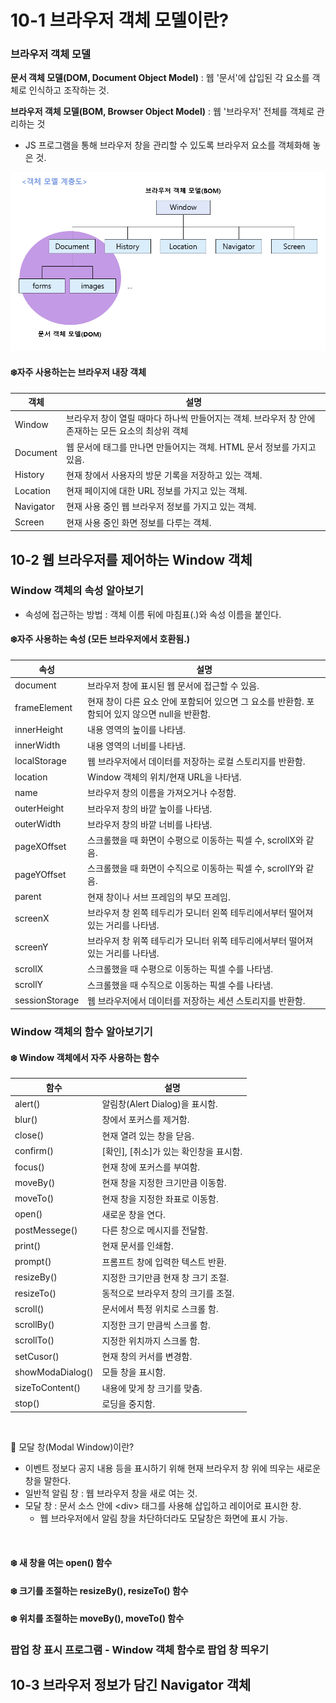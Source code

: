 # 10-1 브라우저 객체 모델이란?
### 브라우저 객체 모델

**문서 객체 모델(DOM, Document Object Model)** : 웹 '문서'에 삽입된 각 요소를 객체로 인식하고 조작하는 것.

**브라우저 객체 모델(BOM, Browser Object Model)** : 웹 '브라우저' 전체를 객체로 관리하는 것
- JS 프로그램을 통해 브라우저 창을 관리할 수 있도록 브라우저 요소를 객체화해 놓은 것.

![alt text](images/image1.png)

#### ❄️자주 사용하는는 브라우저 내장 객체
|객체|설명|
|---|---|
|Window|브라우저 창이 열릴 때마다 하나씩 만들어지는 객체. 브라우저 창 안에 존재하는 모든 요소의 최상위 객체|
|Document|웹 문서에 <body> 태그를 만나면 만들어지는 객체. HTML 문서 정보를 가지고 있음.|
|History|현재 창에서 사용자의 방문 기록을 저장하고 있는 객체.|
|Location|현재 페이지에 대한 URL 정보를 가지고 있는 객체.|
|Navigator|현재 사용 중인 웹 브라우저 정보를 가지고 있는 객체.|
|Screen|현재 사용 중인 화면 정보를 다루는 객체.|

## 10-2 웹 브라우저를 제어하는 Window 객체
### Window 객체의 속성 알아보기

- 속성에 접근하는 방법 : 객체 이름 뒤에 마침표(.)와 속성 이름을 붙인다.
#### ❄️자주 사용하는 속성 (모든 브라우저에서 호환됨.)

|속성|설명|
|---|---|
|document | 브라우저 창에 표시된 웹 문서에 접근할 수 있음.|
|frameElement | 현재 창이 다른 요소 안에 포함되어 있으면 그 요소를 반환함. 포함되어 있지 않으면 null을 반환함.|
|innerHeight | 내용 영역의 높이를 나타냄.|
|innerWidth | 내용 영역의 너비를 나타냄.|
|localStorage | 웹 브라우저에서 데이터를 저장하는 로컬 스토리지를 반환함.|
|location | Window 객체의 위치/현재 URL을 나타냄.|
|name | 브라우저 창의 이름을 가져오거나 수정함.|
|outerHeight | 브라우저 창의 바깥 높이를 나타냄.|
|outerWidth | 브라우저 창의 바깥 너비를 나타냄.|
|pageXOffset | 스크롤했을 때 화면이 수평으로 이동하는 픽셀 수, scrollX와 같음.|
|pageYOffset | 스크롤했을 때 화면이 수직으로 이동하는 픽셀 수, scrollY와 같음.|
|parent | 현재 창이나 서브 프레임의 부모 프레임.|
|screenX | 브라우저 창 왼쪽 테두리가 모니터 왼쪽 테두리에서부터 떨어져 있는 거리를 나타냄.|
|screenY | 브라우저 창 위쪽 테두리가 모니터 위쪽 테두리에서부터 떨어져 있는 거리를 나타냄.|
|scrollX | 스크롤했을 때 수평으로 이동하는 픽셀 수를 나타냄.|
|scrollY | 스크롤했을 때 수직으로 이동하는 픽셀 수를 나타냄.|
|sessionStorage | 웹 브라우저에서 데이터를 저장하는 세션 스토리지를 반환함.|

### Window 객체의 함수 알아보기기
#### ❄️ Window 객체에서 자주 사용하는 함수
|함수|설명|
|---|---|
|alert() | 알림창(Alert Dialog)을 표시함.|
|blur() | 창에서 포커스를 제거함.|
|close() | 현재 열려 있는 창을 닫음.|
|confirm() | [확인], [취소]가 있는 확인창을 표시함.|
|focus() | 현재 창에 포커스를 부여함.|
|moveBy() | 현재 창을 지정한 크기만큼 이동함.|
|moveTo() | 현재 창을 지정한 좌표로 이동함.|
|open() | 새로운 창을 연다.|
|postMessege() | 다른 창으로 메시지를 전달함.|
|print() | 현재 문서를 인쇄함.|
|prompt() | 프롬프트 창에 입력한 텍스트 반환.|
|resizeBy() | 지정한 크기만큼 현재 창 크기 조절.|
|resizeTo() | 동적으로 브라우저 창의 크기를 조절.|
|scroll() | 문서에서 특정 위치로 스크롤 함.|
|scrollBy() | 지정한 크기 만큼씩 스크롤 함.|
|scrollTo() | 지정한 위치까지 스크롤 함.|
|setCusor() | 현재 창의 커서를 변경함.|
|showModaDialog() | 모들 창을 표시함.|
|sizeToContent() | 내용에 맞게 창 크기를 맞춤.|
|stop() | 로딩을 중지함.|

<br>

🔎 모달 창(Modal Window)이란?
- 이벤트 정보다 공지 내용 등을 표시하기 위해 현재 브라우저 창 위에 띄우는 새로운 창을 말한다.
- 일반적 알림 창 : 웹 브라우저 창을 새로 여는 것.
- 모달 창 : 문서 소스 안에 \<div> 태그를 사용해 삽입하고 레이어로 표시한 창.
    - 웹 브라우저에서 알림 창을 차단하더라도 모달창은 화면에 표시 가능.

<br>

#### ❄️ 새 창을 여는 open() 함수

#### ❄️ 크기를 조절하는 resizeBy(), resizeTo() 함수

#### ❄️ 위치를 조절하는 moveBy(), moveTo() 함수

### 팝업 창 표시 프로그램 - Window 객체 함수로 팝업 창 띄우기


## 10-3 브라우저 정보가 담긴 Navigator 객체
